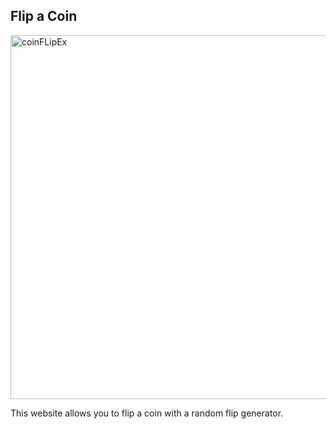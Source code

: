 ## Flip a Coin

<img width="582" alt="coinFLipEx" src="https://user-images.githubusercontent.com/111465917/201547380-66445e2a-fb89-4f65-a24d-bc7296f715ef.png">

This website allows you to flip a coin with a random flip generator. 
